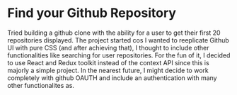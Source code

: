 # Find your Github Repository

Tried building a github clone with the ability for a user to get their first 20 repositories displayed.
The project started cos I wanted to reeplicate Github UI with pure CSS (and after achieving that), I thought to include other functionalities like searching for user repositories.
For the fun of it, I decided to use React and Redux toolkit instead of the context API since this is majorly a simple project.
In the nearest future, I might decide to work completely with github OAUTH and include an authentication with many other functionalites as.